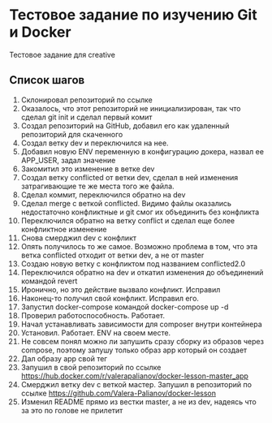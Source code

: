 Тестовое задание по изучению Git и Docker
===============================

Тестовое задание для creative 

## Список шагов

1. Склонировал репозиторий по ссылке
2. Оказалось, что этот репозиторий не инициализирован, так что сделал git init и сделал первый комит
3. Создал репозиторий на GitHub, добавил его как удаленный репозиторий для скаченного 
4. Создал ветку dev и переключился на нее. 
5. Добавил новую ENV переменную в конфигурацию докера, назвал ее APP_USER, задал значение
6. Закомитил это изменение в ветке dev
7. Создал ветку conflicted от ветки dev, сделал в ней изменения затрагивающие те же места того же файла.
8. Сделал коммит, переключился обратно на dev
9. Сделал merge с веткой conflicted. Видимо файлы оказались недостаточно конфликтные и git смог их объединить без конфликта
10. Переключился обратно на ветку conflict и сделал еще более конфликтное изменение
11. Снова смерджил dev с конфликт
12. Опять получилось то же самое. Возможно проблема в том, что эта ветка conflicted отходит от ветки dev, а не от master
13. Создаю новую ветку с конфликтом под названием conflicted2.0
14. Переключился обратно на dev и откатил изменения до объединений командой revert
15. Иронично, но это действие вызвало конфликт. Исправил
16. Наконец-то получил свой конфликт. Исправил его.
17. Запустил docker-compose командой docker-compose up -d
18. Проверил работоспособность. Работает.
19. Начал устанавливать зависимости для composer внутри контейнера
20. Установил. Работает. ENV на своем месте. 
22. Не совсем понял можно ли запушить сразу сборку из образов через compose, поэтому запушу только образ app который он создает
21. Дал образу app свой тег
22. Запушил в свой репозиторий по ссылке https://hub.docker.com/r/valerapalianov/docker-lesson-master_app
23. Смерджил ветку dev с веткой мастер. Запушил в репозиторий по ссылке https://github.com/Valera-Palianov/docker-lesson
24. Изменил README прямо из вестки master, а не из dev, надеясь что за это по голове не прилетит